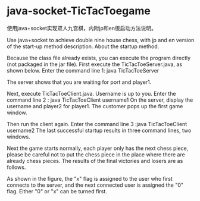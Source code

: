 # java-socket-TicTacToegame
使用java+socket实现双人九宫棋，内附jp和en版启动方法说明。

Use java+socket to achieve double nine house chess, with jp and en version of the start-up method description.
About the startup method.

Because the class file already exists, you can execute the program directly (not packaged in the jar file). 
First execute the TicTacToeServer.java, as shown below. 
Enter the command line 1: java TicTacToeServer
  
The server shows that you are waiting for port and player1.  

Next, execute TicTacToeClient.java. Username is up to you. 
Enter the command line 2 : java TicTacToeClient username1
On the server, display the username and player2 for player1. The customer pops up the first game window. 
 


Then run the client again. 
Enter the command line 3 :java TicTacToeClient username2
The last successful startup results in three command lines, two windows.  

Next the game starts normally, each player only has the next chess piece, please be careful not to put the chess piece in the place where there are already chess pieces. The results of the final victories and losers are as follows.  

As shown in the figure, the "x" flag is assigned to the user who first connects to the server, and the next connected user is assigned the "0" flag. Either "0" or "x" can be turned first.
